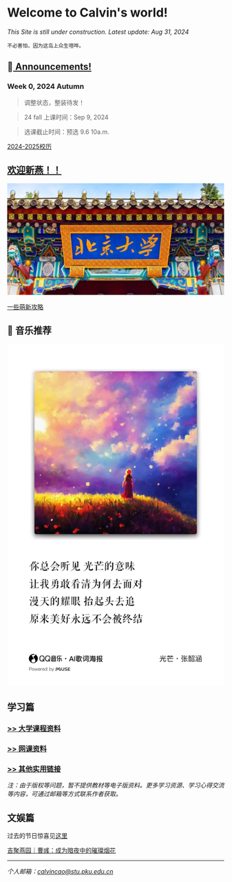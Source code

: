# Welcome to Calvin's world!

*This Site is still under construction. Latest update: Aug 31, 2024*

`不必害怕，因为这岛上众生喧哗。`

## 📢[ Announcements!](/public) 

### Week 0, 2024 Autumn

> 调整状态，整装待发！

> 24 fall 上课时间：Sep 9, 2024

> 选课截止时间：预选 9.6 10a.m.

[2024-2025校历](https://calvinxiaocao.github.io/2425cal.pdf)

## [欢迎新燕！！](/welcome)
![北大西门](ximen.png)

[一些萌新攻略](/welcome)

## 🎵 音乐推荐

![光芒](/24sp/song/guangmang.jpg)

## 学习篇

### [>> 大学课程资料](university_courses)

### [>> 网课资料](online_course)

### [>> 其他实用链接](links)

*注：由于版权等问题，暂不提供教材等电子版资料。更多学习资源、学习心得交流等内容，可通过邮箱等方式联系作者获取。*

## 文娱篇

过去的节日惊喜见[这里](/activity)

[吉聚燕园｜曹彧：成为暗夜中的璀璨烟花](https://mp.weixin.qq.com/s/zs2K9cgmLi-b9N5gp6V9Jg)

----
*个人邮箱：calvincao@stu.pku.edu.cn*
